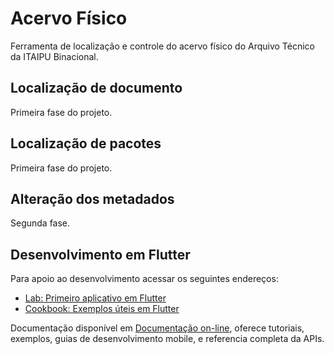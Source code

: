 # Acervo Físico

Ferramenta de localização e controle do acervo físico do Arquivo Técnico da ITAIPU Binacional.

## Localização de documento

Primeira fase do projeto.

## Localização de pacotes

Primeira fase do projeto.

## Alteração dos metadados

Segunda fase.

## Desenvolvimento em Flutter

Para apoio ao desenvolvimento acessar os seguintes endereços:

- [Lab: Primeiro aplicativo em Flutter](https://flutter.dev/docs/get-started/codelab)
- [Cookbook: Exemplos úteis em Flutter](https://flutter.dev/docs/cookbook)

Documentação disponível em
[Documentação on-line](https://flutter.dev/docs), oferece tutoriais,
exemplos, guias de desenvolvimento mobile, e referencia completa da APIs.
